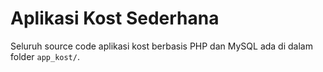 # Aplikasi Kost Sederhana

Seluruh source code aplikasi kost berbasis PHP dan MySQL ada di dalam folder `app_kost/`.
